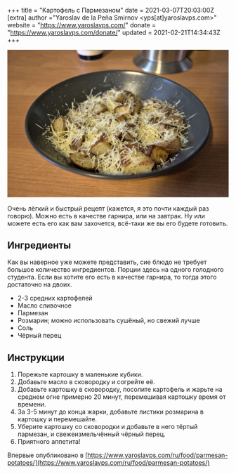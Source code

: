 +++
title = "Картофель с Пармезаном"
date = 2021-03-07T20:03:00Z
[extra]
author ="Yaroslav de la Peña Smirnov <yps[at]yaroslavps.com>"
website = "https://www.yaroslavps.com/"
donate = "https://www.yaroslavps.com/donate/"
updated = 2021-02-21T14:34:43Z
+++

![Картошка с Пармезаном](parm-potatoes.jpg)

Очень лёгкий и быстрый рецепт (кажется, я это почти каждый раз говорю). Можно
есть в качестве гарнира, или на завтрак. Ну или можете есть его как вам
захочется, всё-таки же вы его будете готовить.

<!-- more -->

## Ингредиенты

Как вы наверное уже можете представить, сие блюдо не требует большое количество
ингредиентов. Порции здесь на одного голодного студента. Если вы хотите его есть
в качестве гарнира, то тогда этого достаточно на двоих.

* 2-3 средних картофелей
* Масло сливочное
* Пармезан
* Розмарин; можно использовать сушёный, но свежий лучше
* Соль
* Чёрный перец

## Инструкции

1. Порежьте картошку в маленькие кубики.
2. Добавьте масло в сковородку и согрейте её.
3. Добавьте картошку в сковородку, посолите картофель и жарьте на среднем огне
   примерно 20 минут, перемешивая картошку время от времени.
4. За 3-5 минут до конца жарки, добавьте листики розмарина в картошку и
   перемешайте.
5. Уберите картошку со сковородки и добавьте в него тёртый пармезан, и
   свежеизмельчённый чёрный перец.
6. Приятного аппетита!


Впервые опубликовано в [https://www.yaroslavps.com/ru/food/parmesan-potatoes/](https://www.yaroslavps.com/ru/food/parmesan-potatoes/)
